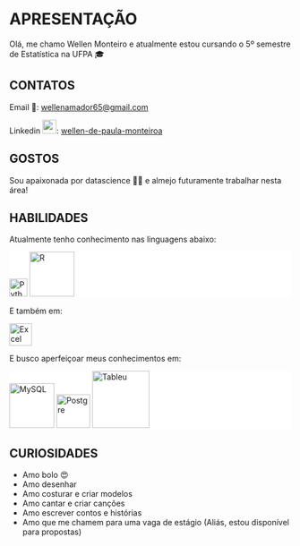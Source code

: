 # APRESENTAÇÃO

Olá, me chamo Wellen Monteiro e atualmente estou cursando o 5º semestre de Estatística na UFPA 🎓

## CONTATOS

Email 📧: <a>wellenamador65@gmail.com</a>

Linkedin <img width="25px" src="https://content.linkedin.com/content/dam/me/business/en-us/amp/brand-site/v2/bg/LI-Bug.svg.original.svg"/>: <a href="https://www.linkedin.com/in/wellen-de-paula-monteiro-a07bb5169/" target="_blank">wellen-de-paula-monteiroa</a>

## GOSTOS

Sou apaixonada por datascience 🎲🧪 e almejo futuramente trabalhar nesta área! 

## HABILIDADES

Atualmente tenho conhecimento nas linguagens abaixo:
<div style="background-color: white;">
	<img alt="Python" width="32px" src="https://www.vectorlogo.zone/logos/python/python-vertical.svg"/>
	<img alt="R" width="80px" src="https://www.vectorlogo.zone/logos/r-project/r-project-ar21.svg"/>
	
</div>


E também em:

<img alt="Excel" width="40px" src="https://logodownload.org/wp-content/uploads/2020/04/excel-logo-0-1536x1536.png" />

E busco aperfeiçoar meus conhecimentos em:

<div style="background-color: white;">
	<img alt="MySQL" width="80px" src="https://www.vectorlogo.zone/logos/mysql/mysql-ar21.svg"/>
	<img alt="Postgre" width="60px" src="https://cpl.thalesgroup.com/sites/default/files/content/paragraphs/intro/2020-03/postgresql-logo.png"/>
	<img alt="Tableu" width="102px" src="https://gitlab.svg.zone/monopolies/monopolies.net/raw/master/logos/salesforce/Tableau_logo.svg"/>
</div>

## CURIOSIDADES
<ul>
<li>Amo bolo 😍</li>
<li>Amo desenhar</li>
<li>Amo costurar e criar modelos</li>
<li>Amo cantar e criar canções</li>
<li>Amo escrever contos e histórias</li>
<li>Amo que me chamem para uma vaga de estágio (Aliás,  estou disponível para propostas)</li>
</ul>


<!--stackedit_data:
eyJoaXN0b3J5IjpbMTcyOTMzNDgwOCwtMTY5NDM0MjAxMCwtMT
I2NDE1OTIzM119
-->